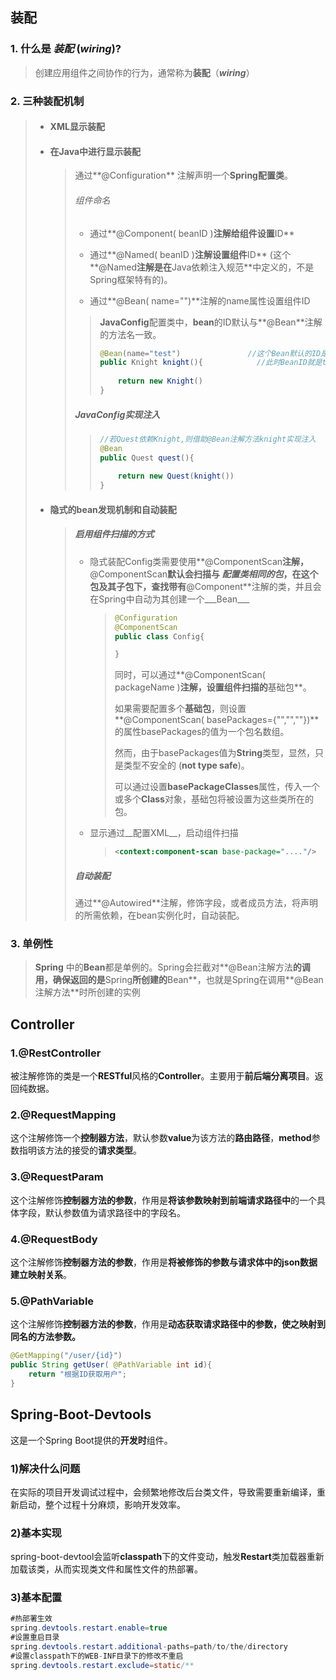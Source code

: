 ## 装配

### 1. 什么是 ___装配___ (___wiring___)?

>
> 创建应用组件之间协作的行为，通常称为**装配**（___wiring___）
>

### 2. 三种装配**机制** 

>
>    * #### XML显示装配
>
>    * #### 在Java中进行显示装配
>
>      > 通过**@Configuration** 注解声明一个**Spring配置类**。
>      >
>      > 
>      >
>      > ###### 组件命名
>      >
>      > * 通过**@Component( beanID )**注解给组件设置**ID**
>      >
>      > * 通过**@Named( beanID )**注解设置组件**ID** (这个**@Named**注解是在**Java依赖注入规范**中定义的，不是Spring框架特有的)。
>      >
>      > * 通过**@Bean( name="")**注解的name属性设置组件ID
>      >
>      > > **JavaConfig**配置类中，**bean**的ID默认与**@Bean**注解的方法名一致。
>      > >
>      > > ```java
>      > > @Bean(name="test")				//这个Bean默认的ID是方法名knight,但是在@Bean注解中设置了name值为test
>      >   > public Knight knight(){			//此时BeanID就是test
>      >   >     
>      >   >     return new Knight()
>      >   > }
>      >   > ```
>      >   > 
>      > ##### JavaConfig实现注入
>      >
>      > > ```java
>      > > //若Quest依赖Knight,则借助@Bean注解方法knight实现注入
>      > > @Bean
>      > > public Quest quest(){
>      > >     
>      > >     return new Quest(knight())
>      > > }
>      > > ```
>
>    * #### 隐式的bean发现机制和自动装配
>
>      > ##### 启用组件扫描的方式
>      >
>      > 
>      >
>      > * 隐式装配Config类需要使用**@ComponentScan**注解，**@ComponentScan**默认会扫描与 ***配置类相同的包***，在这个包及其子包下，查找带有**@Component**注解的类，并且会在Spring中自动为其创建一个___Bean___
>      >
>      >   > ```java
>      >   > @Configuration
>      >   > @ComponentScan
>      >   > public class Config{
>      >   > 
>      >   > }
>      >   > ```
>      >   >
>      >   > 同时，可以通过**@ComponentScan( packageName )**注解，设置组件扫描的**基础包**。
>      >   >
>      >   > 如果需要配置多个**基础包**，则设置**@ComponentScan( basePackages={"","",""})**的属性basePackages的值为一个包名数组。
>      >   >
>      >   > 然而，由于basePackages值为**String**类型，显然，只是类型不安全的 (**not type safe**)。
>      >   >
>      >   > 可以通过设置**basePackageClasses**属性，传入一个或多个**Class**对象，基础包将被设置为这些类所在的包。
>      >
>      > * 显示通过__配置XML__，启动组件扫描
>      >
>      >   > ```xml
>      >   > <context:component-scan base-package="...."/>  
>      >   > ```
>      >   >
>      > ##### 自动装配
>      >
>      > ​		通过**@Autowired**注解，修饰字段，或者成员方法，将声明的所需依赖，在bean实例化时，自动装配。
>      >
>

### 3. 单例性

> **Spring** 中的**Bean**都是单例的。Spring会拦截对**@Bean注解方法**的调用，确保返回的是**Spring**所创建的**Bean**，也就是Spring在调用**@Bean注解方法**时所创建的实例

## Controller

### 1.@RestController

被注解修饰的类是一个**RESTful**风格的**Controller**。主要用于**前后端分离项目**。返回纯数据。

### 2.@RequestMapping

这个注解修饰一个**控制器方法**，默认参数**value**为该方法的**路由路径**，**method**参数指明该方法的接受的**请求类型**。

### 3.@RequestParam

这个注解修饰**控制器方法的参数**，作用是**将该参数映射到前端请求路径中**的一个具体字段，默认参数值为请求路径中的字段名。

### 4.@RequestBody

这个注解修饰**控制器方法的参数**，作用是**将被修饰的参数与请求体中的json数据建立映射关系**。

### 5.@PathVariable

这个注解修饰**控制器方法的参数**，作用是**动态获取请求路径中的参数，使之映射到同名的方法参数。**

```java
@GetMapping("/user/{id}")
public String getUser( @PathVariable int id){
    return "根据ID获取用户";    
}
```



## Spring-Boot-Devtools

这是一个Spring Boot提供的**开发时**组件。

### 1)解决什么问题

在实际的项目开发调试过程中，会频繁地修改后台类文件，导致需要重新编译，重新启动，整个过程十分麻烦，影响开发效率。

### 2)基本实现

spring-boot-devtool会监听**classpath**下的文件变动，触发**Restart**类加载器重新加载该类，从而实现类文件和属性文件的热部署。

### 3)基本配置

```java
#热部署生效
spring.devtools.restart.enable=true
#设置重启目录
spring.devtools.restart.additional-paths=path/to/the/directory
#设置classpath下的WEB-INF目录下的修改不重启
spring.devtools.restart.exclude=static/**
```

